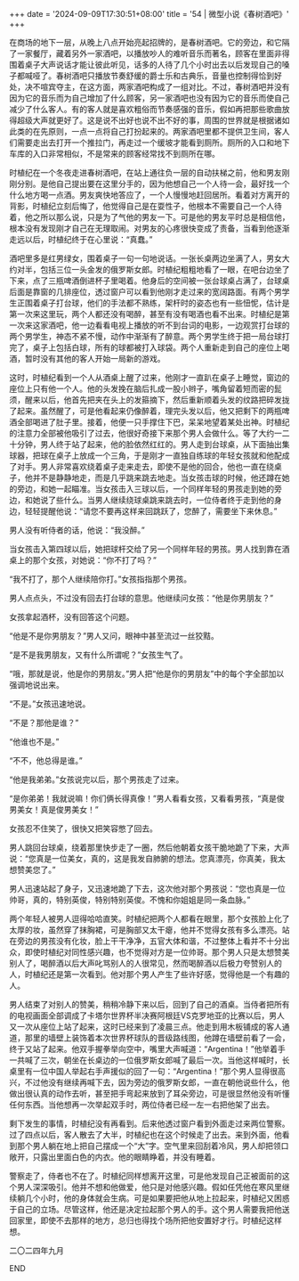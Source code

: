 +++
date = '2024-09-09T17:30:51+08:00'
title = '54 | 微型小说《春树酒吧》'
+++

在商场的地下一层，从晚上八点开始亮起招牌的，是春树酒吧。它的旁边，和它隔了一家餐厅，藏着另外一家酒吧，以播放吵人的难听音乐而著名，顾客在里面非得围着桌子大声说话才能让彼此听见，话多的人待了几个小时出去以后发现自己的嗓子都喊哑了。春树酒吧只播放节奏舒缓的爵士乐和古典乐，音量也控制得恰到好处，决不喧宾夺主，在这方面，两家酒吧构成了一组对比。不过，春树酒吧并没有因为它的音乐而为自己增加了什么顾客，另一家酒吧也没有因为它的音乐而使自己减少了什么客人。有的客人就是喜欢粗俗而节奏感强的音乐，假如再把那些歌曲放得超级大声就更好了。这是说不出好也说不出不好的事，周围的世界就是根据诸如此类的在先原则，一点一点将自己打扮起来的。两家酒吧里都不提供卫生间，客人们需要走出去打开一个推拉门，再走过一个缓坡才能看到厕所。厕所的入口和地下车库的入口非常相似，不是常来的顾客经常找不到厕所在哪。

时植纪在一个冬夜走进春树酒吧，在站上通往负一层的自动扶梯之前，他和男友刚刚分别。是他自己提出要在这里分手的，因为他想自己一个人待一会，最好找一个什么地方喝一点酒。男友爽快地答应了，一个人慢慢地赶回居所。看着对方离开的背影，时植纪立刻后悔了，他觉得自己是在耍性子，他根本不需要自己一个人待着，他之所以那么说，只是为了气他的男友一下。可是他的男友平时总是相信他，根本没有发现刚才自己在无理取闹。对男友的心疼很快变成了责备，当看到他逐渐走远以后，时植纪终于在心里说：“真蠢。”

酒吧里多是红男绿女，围着桌子一句一句地说话。一张长桌两边坐满了人，男女大约对半，包括三位一头金发的俄罗斯女郎。时植纪粗粗地看了一眼，在吧台边坐了下来，点了三瓶啤酒倒进杯子里喝着。他身后的空间被一张台球桌占满了，台球桌后面是靠窗的几排座位，透过窗户可以看到他刚才走过来的宽阔路面。有两个男学生正围着桌子打台球，他们的手法都不熟练，架杆时的姿态也有一些忸怩，估计是第一次来这里玩，两个人都还没有喝醉，甚至有没有喝酒也看不出来。时植纪是第一次来这家酒吧，他一边看看电视上播放的听不到台词的电影，一边观赏打台球的两个男学生，神态不紧不慢，动作中渐渐有了醉意。两个男学生终于把一局台球打完了，桌子上包括白球，所有的球都被打入球袋。两个人重新走到自己的座位上喝酒，暂时没有其他的客人开始一局新的游戏。

这时，时植纪看到一个人从酒桌上醒了过来，他刚才一直趴在桌子上睡觉，窗边的座位上只有他一个人。他的头发挽在脑后扎成一股小辫子，嘴角留着短而密的髭须，醒来以后，他首先把夹在头上的发箍摘下，然后重新顺着头发的纹路把碎发拢了起来。虽然醒了，可是他看起来仍像醉着，理完头发以后，他又把剩下的两瓶啤酒全部喝进了肚子里。接着，他便一只手撑住下巴，呆呆地望着某处出神。时植纪的注意力全部被他吸引了过去，他很好奇接下来那个男人会做什么。等了大约一二十分钟，男人终于站了起来，他的脸依然红红的。男人走到台球桌，从下面抽出集球器，把球在桌子上放成一个三角，于是刚才一直独自练球的年轻女孩就和他配成了对手。男人非常喜欢绕着桌子走来走去，即使不是他的回合，他也一直在绕桌子，他并不是静静地走，而是几乎跳来跳去地走。当女孩击球的时候，他还蹲在她的旁边，和她一起瞄准。当女孩击入三球以后，一个同样年轻的男孩走到她的旁边，和她说了些什么。当男人继续绕球桌跳来跳去时，一位侍者终于走到他的身边，轻轻提醒他说：“请您不要再这样来回跳跃了，您醉了，需要坐下来休息。”

男人没有听侍者的话，他说：“我没醉。”

当女孩击入第四球以后，她把球杆交给了另一个同样年轻的男孩。男人找到靠在酒桌上的那个女孩，对她说：“你不打了吗？”

“我不打了，那个人继续陪你打。”女孩指指那个男孩。

男人点点头，不过没有回去打台球的意思。他继续问女孩：“他是你男朋友？”

女孩拿起酒杯，没有回答这个问题。

“他是不是你男朋友？”男人又问，眼神中甚至流过一丝狡黠。

“是不是我男朋友，又有什么所谓呢？”女孩生气了。

“哦，那就是说，他是你的男朋友。”男人把“他是你的男朋友”中的每个字全部加以强调地说出来。

“不是。”女孩迅速地说。

“不是？那他是谁？”

“他谁也不是。”

“不不，他总得是谁。”

“他是我弟弟。”女孩说完以后，那个男孩走了过来。

“是你弟弟！我就说嘛！你们俩长得真像！”男人看看女孩，又看看男孩，“真是俊男美女！真是俊男美女！”

女孩忍不住笑了，很快又把笑容憋了回去。

男人跳回台球桌，绕着那里快步走了一圈，然后他朝着女孩干脆地跪了下来，大声说：“您真是一位美女，真的，这是我发自肺腑的想法。您真漂亮，你真美，我太想赞美您了。”

男人迅速站起了身子，又迅速地跪了下去，这次他对那个男孩说：“您也真是一位帅哥，真的，特别英俊，特别特别英俊。不愧和你姐姐是同一条血脉。”

两个年轻人被男人逗得哈哈直笑。时植纪把两个人都看在眼里，那个女孩脸上化了太厚的妆，虽然穿了抹胸裙，可是胸部又太干瘪，他并不觉得女孩有多么漂亮。站在旁边的男孩没有化妆，脸上干干净净，五官大体和谐，不过整体上看并不十分出众，即使时植纪对同性感兴趣，也不觉得对方是一位帅哥。那个男人只是太想赞美别人了，喝醉酒以后大声叱骂别人的人很常见，然而喝醉酒以后极力夸赞别人的人，时植纪还是第一次看到。他对那个男人产生了些许好感，觉得他是一个有趣的人。

男人结束了对别人的赞美，稍稍冷静下来以后，回到了自己的酒桌。当侍者把所有的电视画面全部调成了卡塔尔世界杯半决赛阿根廷VS克罗地亚的比赛以后，男人又一次从座位上站了起来，这时已经来到了凌晨三点。他走到用木板铺成的客人通道，那里的墙壁上装饰着本次世界杯球队的晋级路线图，他蹲在墙壁前看了一会，终于又站了起来。他双手握拳举向空中，嘴里大声喊道：“Argentina！”他举着手一共喊了三次，朝坐在长桌边的一位俄罗斯女郎喊了最后一次。当他这样喊时，长桌里有一位中国人举起右手声援似的回了一句：“Argentina！”那个男人显得很高兴，不过他没有继续再喊下去，因为旁边的俄罗斯女郎，一直在朝他说些什么，他做出很认真的动作去听，甚至把手弯起来放到了耳朵旁边，可是很显然他没有听懂任何东西。当他想再一次举起双手时，两位侍者已经一左一右把他架了出去。

剩下发生的事情，时植纪没有再看到。后来他透过窗户看到外面走过来两位警察。过了四点以后，客人散去了大半，时植纪也在这个时候走了出去。来到外面，他看到那个男人躺在地上把自己摆成一个“大”字。空气里来回刮着冷风，男人却把领口敞开，只露出里面白色的内衣。他的眼睛睁着，并没有睡着。

警察走了，侍者也不在了。时植纪同样想离开这里，可是他发现自己正被面前的这个男人深深吸引。他并不想和他做爱，他只是对他感兴趣。假如任凭他在寒风里继续躺几个小时，他的身体就会生病。可是如果要把他从地上拉起来，时植纪又困惑于自己的立场。尽管这样，他还是决定拉起那个男人的手。这个男人需要我把他送回家里，即使不去那样的地方，总归也得找个场所把他安置好才行。时植纪这样想。

二〇二四年九月

END



